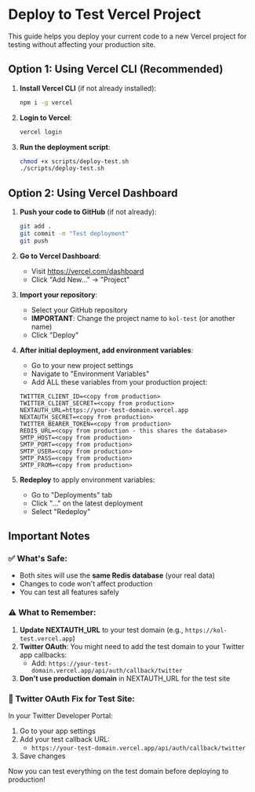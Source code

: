 # Deploy to Test Vercel Project

This guide helps you deploy your current code to a new Vercel project for testing without affecting your production site.

## Option 1: Using Vercel CLI (Recommended)

1. **Install Vercel CLI** (if not already installed):
   ```bash
   npm i -g vercel
   ```

2. **Login to Vercel**:
   ```bash
   vercel login
   ```

3. **Run the deployment script**:
   ```bash
   chmod +x scripts/deploy-test.sh
   ./scripts/deploy-test.sh
   ```

## Option 2: Using Vercel Dashboard

1. **Push your code to GitHub** (if not already):
   ```bash
   git add .
   git commit -m "Test deployment"
   git push
   ```

2. **Go to Vercel Dashboard**:
   - Visit https://vercel.com/dashboard
   - Click "Add New..." → "Project"

3. **Import your repository**:
   - Select your GitHub repository
   - **IMPORTANT**: Change the project name to `kol-test` (or another name)
   - Click "Deploy"

4. **After initial deployment, add environment variables**:
   - Go to your new project settings
   - Navigate to "Environment Variables"
   - Add ALL these variables from your production project:

   ```
   TWITTER_CLIENT_ID=<copy from production>
   TWITTER_CLIENT_SECRET=<copy from production>
   NEXTAUTH_URL=https://your-test-domain.vercel.app
   NEXTAUTH_SECRET=<copy from production>
   TWITTER_BEARER_TOKEN=<copy from production>
   REDIS_URL=<copy from production - this shares the database>
   SMTP_HOST=<copy from production>
   SMTP_PORT=<copy from production>
   SMTP_USER=<copy from production>
   SMTP_PASS=<copy from production>
   SMTP_FROM=<copy from production>
   ```

5. **Redeploy** to apply environment variables:
   - Go to "Deployments" tab
   - Click "..." on the latest deployment
   - Select "Redeploy"

## Important Notes

### ✅ What's Safe:
- Both sites will use the **same Redis database** (your real data)
- Changes to code won't affect production
- You can test all features safely

### ⚠️ What to Remember:
1. **Update NEXTAUTH_URL** to your test domain (e.g., `https://kol-test.vercel.app`)
2. **Twitter OAuth**: You might need to add the test domain to your Twitter app callbacks:
   - Add: `https://your-test-domain.vercel.app/api/auth/callback/twitter`
3. **Don't use production domain** in NEXTAUTH_URL for the test site

### 🔧 Twitter OAuth Fix for Test Site:
In your Twitter Developer Portal:
1. Go to your app settings
2. Add your test callback URL:
   - `https://your-test-domain.vercel.app/api/auth/callback/twitter`
3. Save changes

Now you can test everything on the test domain before deploying to production! 